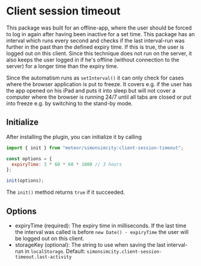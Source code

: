 # Client session timeout

This package was built for an offline-app, where the user should be forced to
log in again after having been inactive for a set time. This package has an
interval which runs every second and checks if the last interval-run was further
in the past than the defined expiry time. If this is true, the user is logged
out on this client. Since this technique does not run on the server, it also
keeps the user logged in if he's offline (without connection to the server) for
a longer time than the expiry time.

Since the automatism runs as `setInterval()` it can only check for cases where
the browser application is put to freeze. It covers e.g. if the user has the app
opened on his iPad and puts it into sleep but will not cover a computer where
the browser is running 24/7 until all tabs are closed or put into freeze e.g.
by switching to the stand-by mode.

## Initialize

After installing the plugin, you can initialize it by calling

```javascript
import { init } from "meteor/simonsimcity:client-session-timeout";

const options = {
  expiryTime: 3 * 60 * 60 * 1000 // 3 hours
};

init(options);
```

The `init()` method returns `true` if it succeeded.

## Options

* expiryTime (required): The expiry time in milliseconds. If the last time the interval was called is before `new Date() - expiryTime` the user will be logged out on this client.
* storageKey (optional): The string to use when saving the last interval-run in `localStorage`. Default: `simonsimcity.client-session-timeout.last-activity`
